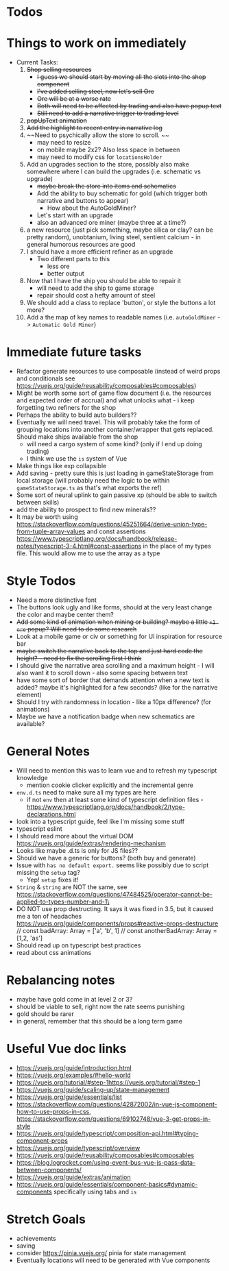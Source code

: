# Todos

# Things to work on immediately 
* Current Tasks: 
    1. ~~Shop selling resources~~
        - ~~I guess we should start by moving all the slots into the shop component~~
        * ~~I've added selling steel, now let's sell Ore~~
        * ~~Ore will be at a worse rate~~
        * ~~Both will need to be affected by trading and also have popup text~~
        * ~~Still need to add a narrative trigger to trading level~~
    2. ~~popUpText animation~~
    3. ~~Add the highlight to recent entry in narrative log~~
    4. ~~Need to psychically allow the store to scroll. ~~
        - may need to resize
        - on mobile maybe 2x2? Also less space in between
        - may need to modify css for `locationsHolder`
    5. Add an upgrades section to the store, possibly also make somewhere where I can build the upgrades (i.e. schematic vs upgrade)
        * ~~maybe break the store into items and schematics~~
        * Add the ability to buy schematic for gold (which trigger both narrative and buttons to appear)
            - How about the AutoGoldMiner?
        - Let's start with an upgrade
        - also an advanced ore miner (maybe three at a time?)
    6. a new resource (just pick something, maybe silica or clay? can be pretty random), unobtanium, living steel, sentient calcium - in general humorous resources are good
    6. I should have a more efficient refiner as an upgrade
        * Two different parts to this
            - less ore
            - better output
    7. Now that I have the ship you should be able to repair it
        - will need to add the ship to game storage
        - repair should cost a hefty amount of steel
    8. We should add a class to replace 'button', or style the buttons a lot more?
    9. Add a the map of key names to readable names (i.e. `autoGoldMiner` -> `Automatic Gold Miner`)

# Immediate future tasks
* Refactor generate resources to use composable (instead of weird props and conditionals
see https://vuejs.org/guide/reusability/composables#composables)
* Might be worth some sort of game flow document (i.e. the resources and expected order of accrual) and what unlocks what - i keep forgetting two refiners for the shop
* Perhaps the ability to build auto builders??
* Eventually we will need travel. This will probably take the form of grouping locations into another container/wrapper that gets replaced. Should make ships available from the shop
    - will need a cargo system of some kind? (only if I end up doing trading)
    - I think we use the `is` system of Vue
*  Make things like exp collapsible 
* Add saving - pretty sure this is just loading in gameStateStorage from local storage (will probably need the logic to be within `gameStateStorage.ts` as that's what exports the ref)
* Some sort of neural uplink to gain passive xp (should be able to switch between skills)
* add the ability to prospect to find new minerals??
* It may be worth using https://stackoverflow.com/questions/45251664/derive-union-type-from-tuple-array-values and const assertions https://www.typescriptlang.org/docs/handbook/release-notes/typescript-3-4.html#const-assertions in the place of my types file. This would allow me to use the array as a type
    

# Style Todos
* Need a more distinctive font 
* The buttons look ugly and like forms, should at the very least change the color and maybe center them?
* ~~Add some kind of animation when mining or building? maybe a little `+1 ore` popup? Will need to do some research~~
* Look at a mobile game or civ or something for UI inspiration for resource bar
* ~~maybe switch the narrative back to the top and just hard code the height? - need to fix the scrolling first I think~~
* I should give the narrative area scrolling and a maximum height - I will also want it to scroll down - also some spacing between text
* have some sort of border that demands attention when a new text is added? maybe it's highlighted for a few seconds? (like for the narrative element)
* Should I try with randomness in location - like a 10px difference? (for animations)
* Maybe we have a notification badge when new schematics are available?

# General Notes
* Will need to mention this was to learn vue and to refresh my typescript knowledge 
    - mention cookie clicker explicitly and the incremental genre 
* `env.d.ts` need to make sure all my types are here
    - if not `env` then at least some kind of typescript definition files - https://www.typescriptlang.org/docs/handbook/2/type-declarations.html 
* look into a typescript guide, feel like I'm missing some stuff
* typescript eslint
* I should read more about the virtual DOM https://vuejs.org/guide/extras/rendering-mechanism 
* Looks like maybe .d.ts is only for JS files?? 
* Should we have a generic for buttons? (both buy and generate)
* Issue with `has no default export.` seems like possibly due to script missing the `setup` tag?
    - Yep! `setup` fixes it!
* `String` & `string` are NOT the same, see https://stackoverflow.com/questions/47484525/operator-cannot-be-applied-to-types-number-and-1\
* DO NOT use prop destructing. It says it was fixed in 3.5, but it caused me a ton of headaches https://vuejs.org/guide/components/props#reactive-props-destructure
// const badArray: Array<string> = ['a', 'b', 1]
// const anotherBadArray: Array<number> = [1,2, 'as'] 
* Should read up on typescript best practices
* read about css animations

# Rebalancing notes
* maybe have gold come in at level 2 or 3?
* should be viable to sell, right now the rate seems punishing
* gold should be rarer
* in general, remember that this should be a long term game

# Useful Vue doc links
* https://vuejs.org/guide/introduction.html
* https://vuejs.org/examples/#hello-world
* https://vuejs.org/tutorial/#step-1https://vuejs.org/tutorial/#step-1
* https://vuejs.org/guide/scaling-up/state-management
* https://vuejs.org/guide/essentials/list 
* https://stackoverflow.com/questions/42872002/in-vue-js-component-how-to-use-props-in-css, https://stackoverflow.com/questions/69102748/vue-3-get-props-in-style
* https://vuejs.org/guide/typescript/composition-api.html#typing-component-props
* https://vuejs.org/guide/typescript/overview
* https://vuejs.org/guide/reusability/composables#composables
* https://blog.logrocket.com/using-event-bus-vue-js-pass-data-between-components/
* https://vuejs.org/guide/extras/animation
* https://vuejs.org/guide/essentials/component-basics#dynamic-components specifically using tabs and `is`

# Stretch Goals
* achievements
* saving
* consider https://pinia.vuejs.org/ pinia for state management
* Eventually locations will need to be generated with Vue components
